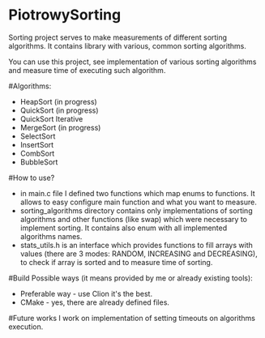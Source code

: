 # PiotrowySorting
Sorting project serves to make measurements of different sorting algorithms. It contains library with various, common sorting algorithms.

You can use this project, see implementation of various sorting algorithms and measure time of executing such algorithm.

#Algorithms:
* HeapSort (in progress)
* QuickSort (in progress)
* QuickSort Iterative
* MergeSort (in progress)
* SelectSort
* InsertSort
* CombSort
* BubbleSort

#How to use?
* in main.c file I defined two functions which map enums to functions. It allows to easy configure main function and what you want to measure.
* sorting_algorithms directory contains only implementations of sorting algorithms and other functions (like swap) which were necessary to implement sorting. It contains also enum with all implemented algorithms names.
* stats_utils.h is an interface which provides functions to fill arrays with values (there are 3 modes: RANDOM, INCREASING and DECREASING), to check if array is sorted and to measure time of sorting.

#Build
Possible ways (it means provided by me or already existing tools):
* Preferable way - use Clion it's the best.
* CMake - yes, there are already defined files. 

#Future works
I work on implementation of setting timeouts on algorithms execution.
